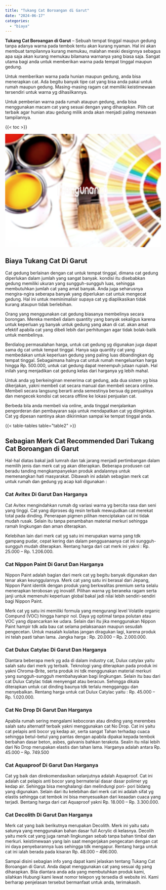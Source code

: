 ```yaml
---
title: "Tukang Cat Boroangan di Garut"
date: "2024-06-17"
categories: 
  - "biaya"
---
```


**Tukang Cat Boroangan di Garut** – Sebuah tempat tinggal maupun gedung tanpa adanya warna pada tembok tentu akan kurang nyaman. Hal ini akan membuat tampilannya kurang memukau, malahan meski designnya sebagus apa saja akan kurang memukau bilamana warnanya yang biasa saja. Sangat utama bagi anda untuk memberikan warna pada tempat tinggal maupun gedung.

Untuk memberikan warna pada hunian maupun gedung, anda bisa menerapkan cat. Ada begitu banyak tipe cat yang bisa anda pakai untuk rumah maupun gedung. Masing-masing ragam cat memiliki keistimewaan tersendiri untuk warna yg dihasilkannya.

Untuk pemberian warna pada rumah ataupun gedung, anda bisa menggunakan macam cat yang sesuai dengan yang diharapkan. Pilih cat terbaik agar hunian atau gedung milik anda akan menjadi paling menawan tampilannya.

{{< toc >}}

![Tukang Cat Boroangan di Garut](/images/jasa-cat-murah36.png)

## Biaya Tukang Cat Di Garut

Cat gedung berlainan dengan cat untuk tempat tinggal, dimana cat gedung diperlukan dalam jumlah yang sangat banyak. kondisi itu disebabkan gedung memiliki ukuran yang sungguh-sungguh luas, sehingga membutuhkan jumlah cat yang amat banyak. Anda juga seharusnya mengira-ngira seberapa banyak yang diperlukan cat untuk mengecat gedung. Hal ini untuk meminimalisir supaya cat yg diaplikasikan tidak kurang ataupun tidak berlebihan.

Orang yang menggunakan cat gedung biasanya membelinya secara borongan. Mereka membeli dalam quantity yang banyak sekaligus karena untuk keperluan yg banyak untuk gedung yang akan di cat. akan amat efektif apabila cat yang dibeli lebih dari perhitungan agar tidak bolak-balik untuk membelinya.

Berdialog permasalahan harga, untuk cat gedung yg digunakan juga dapat sama dg cat untuk tempat tinggal. Hanya saja quantity cat yang membedakan untuk keperluan gedung yang paling luas dibandingkan dg tempat tinggal. Sebagaimana halnya cat untuk rumah mengeluarkan harga hingga Rp. 500.000, untuk cat gedung dapat menempuh jutaan rupiah. Hal inilah yang menjadikan cat gedung kelas dari harganya yg lebih mahal.

Untuk anda yg berkeinginan menerima cat gedung, ada dua sistem yg bisa dikerjakan, yakni membeli cat secara manual dan membeli secara online. Membeli secara langsung berarti anda semestinya bersua dg penjualnya dan mengecek kondisi cat secara offline ke lokasi penjualan cat.

Berbeda bila anda membeli via online, anda tinggal menjalankan pengorderan dan pembayaran saja untuk mendapatkan cat yg diinginkan. Cat yg dipesan nantinya akan dikirimkan sampai ke tempat tinggal anda.

{{< table-tables table="table2" >}}

## Sebagian Merk Cat Recommended Dari Tukang Cat Boroangan di Garut

Hal-hal diatas bakal jadi lumrah dan tak jarang menjadi pertimbangan dalam memilih jenis dan merk cat yg akan diterapkan. Beberapa produsen cat beradu tanding mengkampanyekan produk andalannya untuk memenangkan hati masyarakat. Dibawah ini adalah sebagian merk cat untuk rumah dan gedung yg acap kali digunakan :

### Cat Avitex Di Garut Dan Harganya

Cat Avitex mengindahkan rumah dg variasi warna yg bercita rasa dan seni yang tinggi. Cat yang diproses dg resin terbaik mewujudkan cat merekat total pada dinding. Penerapan pigmen pilihan menciptakan cat ini tidak mudah rusak. Selain itu tanpa penambahan material merkuri sehingga ramah lingkungan dan aman diterapkan.

Kelebihan lain dari merk cat yg satu ini merupakan warna yang tdk gampang pudar, cepat kering dan dalam pengguanaanya cat ini sungguh-sungguh mudah diterapkan. Rentang harga dari cat merk ini yakni : Rp. 25.000 – Rp. 1.206.000.

### Cat Nippon Paint Di Garut Dan Harganya

Nippon Paint adalah bagian dari merk cat yg begitu banyak digunakan dan tenar akan keunggulannya. Merk cat yang satu ini berasal dari Jepang, Nippon Paint identik dengan produk yang berkwalitas premium serta selalu menerapkan terobosan yg inovatif. Pilihan warna yg beraneka ragam serta janji untuk memenuhi keperluan global bakal jadi nilai lebih sendiri-sendiri bagi Nippon Paint.

Merk cat yg satu ini memiliki formula yang mengurangi level Volatile organic Compund (VOC) hingga hampir nol. Daya yg optimal tanpa polutan atau VOC yang dipancarkan ke udara. Selain dari itu jika menggunakan Nippon Paint hampir tdk ada bau cat selama pelaksanaan maupun sesudah pengecetan. Untuk masalah kulaitas jangan diragukan lagi, karena produk ini telah pasti tahan lama. Jangka harga : Rp. 20.000 – Rp. 2.000.000.

### Cat Dulux Catylac Di Garut Dan Harganya

Diantara beberapa merk yg ada di dalam industry cat, Dulux catylax yaitu salah satu dari merk yg terbaik. Teknologi yang diterapkan pada produk ini yakni Chroma-Brite, serta produk ini tdk menggunakan material merkuri yang sungguh-sungguh membahayakan bagi lingkungan. Selain itu bau dari cat Dulux Catylac tidak menyengat atau beracun. Sehingga dikala diterapkan untuk cat dinding baunya tdk terlalu mengganggu dan menyebalkan. Rentang harga untuk cat Dulux Catylac yaitu : Rp. 45.000 – Rp. 1.020.000.

### Cat No Drop Di Garut Dan Harganya

Apabila rumah sering mengalami kebocoran atau dinding yang merembes salah satu alternatif terbaik yakni menggunakan cat No Drop. Cat ini yaitu cat pelapis anti bocor yg kedap air, serta sangat Tahan terhadap cuaca sehingga betul-betul yang pantas dengan apabila dipakai kepada tembok berbahan dasar beton, asbes, galvanis bahkan terakota. Sealin itu nilai lebih dari No Drop merupakan elastis dan tahan lama. Harganya adalah antara Rp. 45.000 – Rp. 749.500

### Cat Aquaproof Di Garut Dan Harganya

Cat yg baik dan direkomendasikan selanjutnya adalah Aquaproof. Cat ini adalah cat pelapis anti bocor yang bermaterial dasar dasar polimer yg kedap air. Sehingga bisa menghalangi dan melindungi pori- pori bidang yang digunakan. Selain dari itu kelebihan dari merk cat ini adalah sifat yg elastis sehingga cat tembok ini bisa menyesuaikan dari keaadan cuaca yang terjadi. Bentang harga dari cat Aquaproof yakni Rp. 18.000 – Rp. 3.300.000.

### Cat Decolith Di Garut Dan Harganya

Merk cat yang baik berikutnya merupakan Decolith. Merk ini yaitu satu satunya yang menggunakan bahan dasar full Acrylic di kelasnya. Decolih yaitu merk cat yang juga ramah lingkungan sebab tanpa bahan timbal dan merkuri. keistimewaan yang lain saat mengerjakan pengecatan dengan cat ini daya penyebarannya luas sehingga tdk mengapur. Rentang harga untuk cat ini ialah berada pada kisaran Rp. 48.000 – 496.000.

Sampai disini sebagian info yang dapat kami jelaskan tentang Tukang Cat Boroangan di Garut. Anda dapat menggunakan cat yang sesuai dg yang diharapkan. Bila diantara anda ada yang membutuhkan produk kami, silahkan Hubungi kami lewat nomor telepon yg tersedia di website ini. Kami berharap penjelasan tersebut bermanfaat untuk anda, terimakasih.
